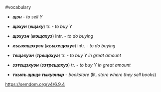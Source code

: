 #vocabulary

- **_щэн_** - _to sell Y_
- **_щэхун_** (**_ещэху_**) tr. - _to buy Y_
- **_щэхуэн_** (**_мэщахуэ_**) intr. - _to do buying_
- **_къыxaщэхуэн_** (**_къыхещахуэ_**) intr. - _to do buying_
- **_тещэхуэн_** (**_трещахуэ_**) tr. - _to buy Y in great amount_
- **_зэтещэхуэн_** (**_зэтрещахуэ_**) tr. - _to buy Y in great amount_


- **_тхылъ щащэ тыкуэныр_** - _bookstore_ (lit. _store where they sell books_)

https://semdom.org/v4/6.9.4